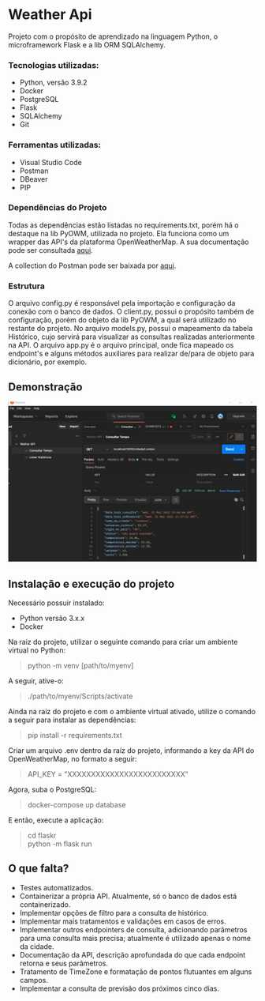# Weather Api
Projeto com o propósito de aprendizado na linguagem Python, o microframework Flask e a lib ORM SQLAlchemy.

### Tecnologias utilizadas: 
* Python, versão 3.9.2
* Docker
* PostgreSQL
* Flask
* SQLAlchemy
* Git

### Ferramentas utilizadas:
* Visual Studio Code
* Postman
* DBeaver
* PIP

### Dependências do Projeto
Todas as dependências estão listadas no requirements.txt, porém há o destaque na lib PyOWM, utilizada no projeto. Ela funciona como um wrapper das API's da plataforma OpenWeatherMap. A sua documentação pode ser consultada [aqui](https://pyowm.readthedocs.io/en/latest/index.html#).

A collection do Postman pode ser baixada por [aqui](https://app.blackhole.run/#MVyBd58CbO1LaaMFDDuKJVczUHF5E2mkXVrcPPJPWFw7).

### Estrutura
O arquivo config.py é responsável pela importação e configuração da conexão com o banco de dados. O client.py, possui o propósito também de configuração, porém do objeto da lib PyOWM, a qual será utilizado no restante do projeto. No arquivo models.py, possui o mapeamento da tabela Histórico, cujo servirá para visualizar as consultas realizadas anteriormente na API. O arquivo app.py é o arquivo principal, onde fica mapeado os endpoint's e alguns métodos auxiliares para realizar de/para de objeto para dicionário, por exemplo. 


## Demonstração

![alt text](https://github.com/joseph-alexandre/weather-api/blob/main/Apresentação%20Weather%20Api.gif)

## Instalação e execução do projeto

Necessário possuir instalado:
* Python versão 3.x.x
* Docker

Na raiz do projeto, utilizar o seguinte comando para criar um ambiente virtual no Python:
> python -m venv [path/to/myenv]

A seguir, ative-o:
> ./path/to/myenv/Scripts/activate

Ainda na raiz do projeto e com o ambiente virtual ativado, utilize o comando a seguir para instalar as dependências:
> pip install -r requirements.txt

Criar um arquivo .env dentro da raíz do projeto, informando a key da API do OpenWeatherMap, no formato a seguir:
> API_KEY = "XXXXXXXXXXXXXXXXXXXXXXXXX"

Agora, suba o PostgreSQL:
> docker-compose up database

E então, execute a aplicação:
> cd flaskr  
> python -m flask run

## O que falta?

* Testes automatizados.
* Containerizar a própria API. Atualmente, só o banco de dados está containerizado.
* Implementar opções de filtro para a consulta de histórico.
* Implementar mais tratamentos e validações em casos de erros.
* Implementar outros endpointers de consulta, adicionando parâmetros para uma consulta mais precisa; atualmente é utilizado apenas o nome da cidade.
* Documentação da API, descrição aprofundada do que cada endpoint retorna e seus parâmetros.
* Tratamento de TimeZone e formatação de pontos flutuantes em alguns campos.
* Implementar a consulta de previsão dos próximos cinco dias.


